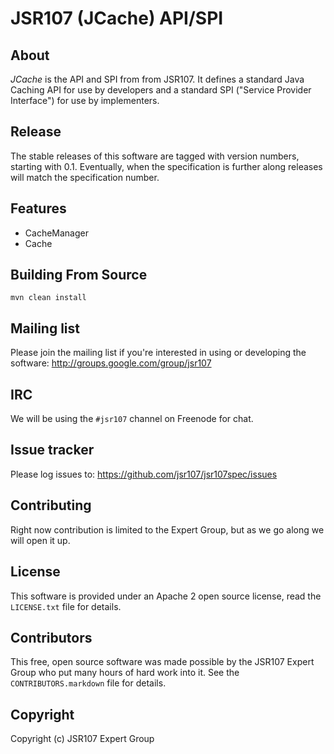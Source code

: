 JSR107 (JCache) API/SPI
=======================


About
-----

*JCache* is the API and SPI from from JSR107. It defines a standard Java Caching API for use by developers and a standard SPI ("Service
  Provider Interface") for use by implementers.


Release
--------

The stable releases of this software are tagged with version numbers, starting with 0.1. Eventually, when the specification is further
along releases will match the specification number.


Features
--------

- CacheManager
- Cache


Building From Source
--------------------

`mvn clean install`


Mailing list
------------

Please join the mailing list if you're interested in using or developing the software: <http://groups.google.com/group/jsr107>


IRC
---

We will be using the `#jsr107` channel on Freenode for chat.


Issue tracker
-------------

Please log issues to: <https://github.com/jsr107/jsr107spec/issues>


Contributing
------------

Right now contribution is limited to the Expert Group, but as we go along we will open it up.


License
-------

This software is provided under an Apache 2 open source license, read the `LICENSE.txt` file for details.


Contributors
------------

This free, open source software was made possible by the JSR107 Expert Group who put many hours of hard work into it. See the `CONTRIBUTORS.markdown` file for details.


Copyright
---------

Copyright (c) JSR107 Expert Group